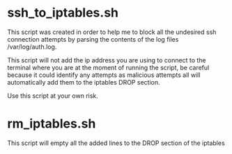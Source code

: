 # ssh_to_iptables.sh
This script was created in order to help me to block all the undesired ssh connection attempts by parsing the contents of the log files /var/log/auth.log.

This script will not add the ip address you are using to connect to the terminal where you are at the moment of running the script, be careful because it could identify any attempts as malicious attempts all will automatically add them to the iptables DROP section.

Use this script at your own risk.

# rm_iptables.sh
This script will empty all the added lines to the DROP section of the iptables
